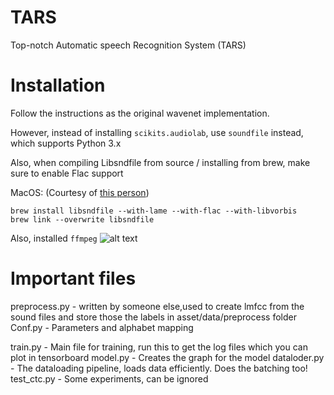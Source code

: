 # TARS
Top-notch Automatic speech Recognition System (TARS)

# Installation

Follow the instructions as the original wavenet implementation.

However, instead of installing 
`scikits.audiolab`, use `soundfile` instead, which supports Python 3.x

Also, when compiling Libsndfile from source / installing from brew, make sure to enable Flac support

MacOS: (Courtesy of [this person](https://github.com/facebookresearch/wav2letter/issues/3#issuecomment-361710074))

```
brew install libsndfile --with-lame --with-flac --with-libvorbis
brew link --overwrite libsndfile
```

Also, installed `ffmpeg`
![alt text](https://i.pinimg.com/originals/6a/42/ed/6a42ed5bdb29da3b2328f961deca15f8.jpg)


# Important files
preprocess.py - written by someone else,used to create lmfcc from the sound files and store those the labels in asset/data/preprocess folder
Conf.py - Parameters and alphabet mapping

train.py - Main file for training, run this to get the log files which you can plot in tensorboard
model.py - Creates the graph for the model
dataloder.py - The dataloading pipeline, loads data efficiently. Does the batching too!
test_ctc.py - Some experiments, can be ignored